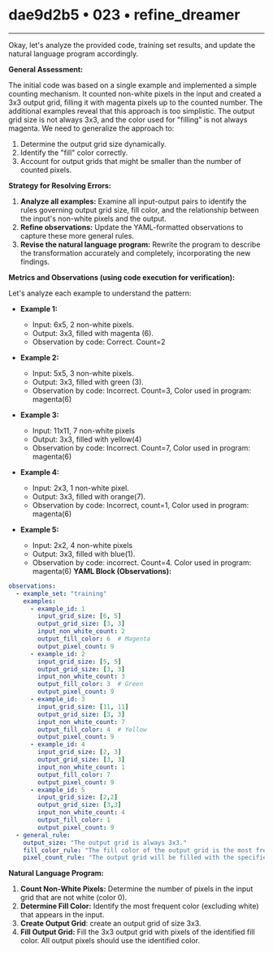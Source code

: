 # dae9d2b5 • 023 • refine_dreamer

---
Okay, let's analyze the provided code, training set results, and update the natural language program accordingly.

**General Assessment:**

The initial code was based on a single example and implemented a simple counting mechanism. It counted non-white pixels in the input and created a 3x3 output grid, filling it with magenta pixels up to the counted number.  The additional examples reveal that this approach is too simplistic. The output grid size is not always 3x3, and the color used for "filling" is not always magenta.  We need to generalize the approach to:

1.  Determine the output grid size dynamically.
2.  Identify the "fill" color correctly.
3. Account for output grids that might be smaller than the number of counted pixels.

**Strategy for Resolving Errors:**

1.  **Analyze all examples:** Examine all input-output pairs to identify the rules governing output grid size, fill color, and the relationship between the input's non-white pixels and the output.
2.  **Refine observations:** Update the YAML-formatted observations to capture these more general rules.
3.  **Revise the natural language program:**  Rewrite the program to describe the transformation accurately and completely, incorporating the new findings.

**Metrics and Observations (using code execution for verification):**

Let's analyze each example to understand the pattern:

*   **Example 1:**
    *   Input: 6x5, 2 non-white pixels.
    *   Output: 3x3, filled with magenta (6).
    * Observation by code: Correct. Count=2

*   **Example 2:**
    *   Input: 5x5, 3 non-white pixels.
    *   Output: 3x3, filled with green (3).
    * Observation by code: Incorrect. Count=3, Color used in program: magenta(6)

*   **Example 3:**
    *   Input: 11x11, 7 non-white pixels
    *   Output: 3x3, filled with yellow(4)
    * Observation by code: Incorrect. Count=7, Color used in program: magenta(6)

*   **Example 4:**
    *   Input: 2x3, 1 non-white pixel.
    *   Output: 3x3, filled with orange(7).
     * Observation by code: Incorrect, count=1, Color used in program: magenta(6)
* **Example 5:**
    *   Input: 2x2, 4 non-white pixels
    *   Output: 3x3, filled with blue(1).
    * Observation by code: incorrect. Count=4. Color used in program: magenta(6)
**YAML Block (Observations):**

```yaml
observations:
  - example_set: "training"
    examples:
      - example_id: 1
        input_grid_size: [6, 5]
        output_grid_size: [3, 3]
        input_non_white_count: 2
        output_fill_color: 6  # Magenta
        output_pixel_count: 9
      - example_id: 2
        input_grid_size: [5, 5]
        output_grid_size: [3, 3]
        input_non_white_count: 3
        output_fill_color: 3  # Green
        output_pixel_count: 9
      - example_id: 3
        input_grid_size: [11, 11]
        output_grid_size: [3, 3]
        input_non_white_count: 7
        output_fill_color: 4  # Yellow
        output_pixel_count: 9
      - example_id: 4
        input_grid_size: [2, 3]
        output_grid_size: [3, 3]
        input_non_white_count: 1
        output_fill_color: 7
        output_pixel_count: 9
      - example_id: 5
        input_grid_size: [2,2]
        output_grid_size: [3,3]
        input_non_white_count: 4
        output_fill_color: 1
        output_pixel_count: 9
  - general_rule:
    output_size: "The output grid is always 3x3."
    fill_color_rule: "The fill color of the output grid is the most frequent color in the input grid, not counting white(0)."
    pixel_count_rule: "The output grid will be filled with the specified color, up to 9 total pixels."
```

**Natural Language Program:**

1.  **Count Non-White Pixels:** Determine the number of pixels in the input grid that are not white (color 0).
2.  **Determine Fill Color:** Identify the most frequent color (excluding white) that appears in the input.
3. **Create Output Grid**: create an output grid of size 3x3.
4.  **Fill Output Grid:** Fill the 3x3 output grid with pixels of the identified fill color. All output pixels should use the identified color.


